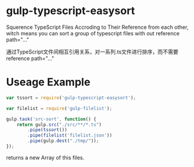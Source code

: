 # gulp-typescript-easysort
Squerence TypeScript Files Accroding to Their Reference from each other,
witch means you can sort a group of typescript files with out reference path="..."

通过TypeScript文件间相互引用关系，对一系列.ts文件进行排序，而不需要 reference path="..."

# Useage Example
```javascript
var tssort = require('gulp-typescript-easysort');

var filelist = require('gulp-filelist');

gulp.task('src-sort', function() {
    return gulp.src("./src/**/*.ts")
        .pipe(tssort())
        .pipe(filelist('filelist.json'))
        .pipe(gulp.dest("./tmp/"));
});
```

returns a new Array of this files.